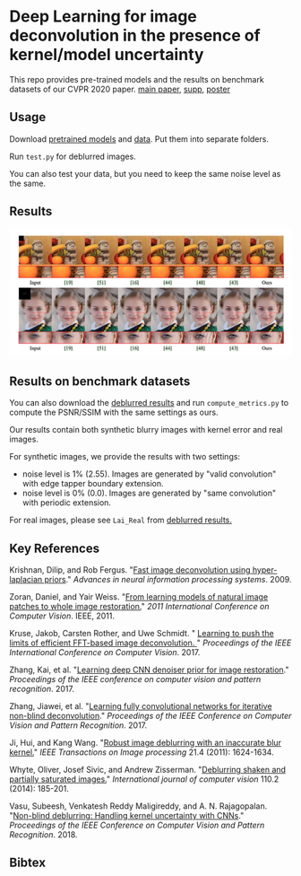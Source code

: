 # Deep Learning for image deconvolution in the presence of kernel/model uncertainty



This repo provides pre-trained models and the results on benchmark datasets of our CVPR 2020 paper.
[main paper](), [supp](), [poster]()



## Usage
Download [pretrained models](https://drive.google.com/open?id=1vFhxxrqYKKfsPVgxgeY_EYbL_v4fNIsi) and [data](https://drive.google.com/open?id=1VY7hc6GXdAM4AyYWOuRU0EIZjqFuzjLI). Put them into separate folders. 

Run `test.py` for deblurred images.

You can also test your data, but you need to keep the same noise level as the same. 

## Results

![Results on True Images](./fig/results.png)

## Results on benchmark datasets

You can also download the [deblurred results](https://drive.google.com/open?id=1goazpQkHMGUU4N_t9jBtdzvGdx1JNW59) and run `compute_metrics.py` to compute the PSNR/SSIM with the same settings as ours. 

Our results contain both synthetic blurry images with kernel error and real images.

For synthetic images, we provide the results with two settings: 
* noise level is 1% (2.55). Images are generated by "valid convolution" with edge tapper boundary extension.
* noise level is 0% (0.0). Images are generated by "same convolution" with periodic extension.

For real images, please see `Lai_Real` from [deblurred results.](https://drive.google.com/open?id=1goazpQkHMGUU4N_t9jBtdzvGdx1JNW59) 





## Key References

Krishnan, Dilip, and Rob Fergus. "[Fast image deconvolution using hyper-laplacian priors](https://dilipkay.wordpress.com/fast-deconvolution/)." *Advances in neural information processing systems*. 2009.

Zoran, Daniel, and Yair Weiss. "[From learning models of natural image patches to whole image restoration.](https://people.csail.mit.edu/danielzoran/EPLLICCVCameraReady.pdf)" *2011 International Conference on Computer Vision*. IEEE, 2011.

Kruse, Jakob, Carsten Rother, and Uwe Schmidt. " [Learning to push the limits of efficient FFT-based image deconvolution. ](http://research.uweschmidt.org/pubs/iccv17kruse.pdf)" *Proceedings of the IEEE International Conference on Computer Vision*. 2017.

Zhang, Kai, et al. "[Learning deep CNN denoiser prior for image restoration](http://openaccess.thecvf.com/content_cvpr_2017/papers/Zhang_Learning_Deep_CNN_CVPR_2017_paper.pdf)." *Proceedings of the IEEE conference on computer vision and pattern recognition*. 2017.

Zhang, Jiawei, et al. "[Learning fully convolutional networks for iterative non-blind deconvolution](https://arxiv.org/pdf/1611.06495.pdf)." *Proceedings of the IEEE Conference on Computer Vision and Pattern Recognition*. 2017.

Ji, Hui, and Kang Wang. "[Robust image deblurring with an inaccurate blur kernel.](http://www.math.nus.edu.sg/~matjh/download/robust_deblur/TIP_2012_deblur.pdf)" *IEEE Transactions on Image processing* 21.4 (2011): 1624-1634.

Whyte, Oliver, Josef Sivic, and Andrew Zisserman. "[Deblurring shaken and partially saturated images.](https://www.di.ens.fr/willow/research/saturation/whyte11.pdf)" *International journal of computer vision* 110.2 (2014): 185-201.

Vasu, Subeesh, Venkatesh Reddy Maligireddy, and A. N. Rajagopalan. "[Non-blind deblurring: Handling kernel uncertainty with CNNs](http://openaccess.thecvf.com/content_cvpr_2018/papers/Vasu_Non-Blind_Deblurring_Handling_CVPR_2018_paper.pdf)." *Proceedings of the IEEE Conference on Computer Vision and Pattern Recognition*. 2018.

### 


## Bibtex

```

```



